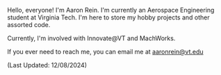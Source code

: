 Hello, everyone! I'm Aaron Rein. I'm currently an Aerospace Engineering student at Virginia Tech.
I'm here to store my hobby projects and other assorted code.

Currently, I'm involved with Innovate@VT and MachWorks.

If you ever need to reach me, you can email me at aaronrein@vt.edu

(Last Updated: 12/08/2024)
